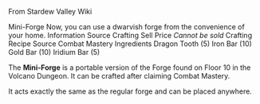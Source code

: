From Stardew Valley Wiki

Mini-Forge Now, you can use a dwarvish forge from the convenience of your home. Information Source Crafting Sell Price *Cannot be sold* Crafting Recipe Source Combat Mastery Ingredients Dragon Tooth (5) Iron Bar (10) Gold Bar (10) Iridium Bar (5)

The **Mini-Forge** is a portable version of the Forge found on Floor 10 in the Volcano Dungeon. It can be crafted after claiming Combat Mastery.

It acts exactly the same as the regular forge and can be placed anywhere.